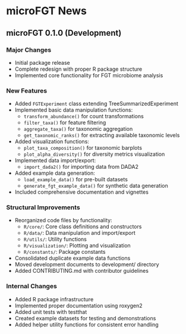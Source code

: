 # microFGT News

## microFGT 0.1.0 (Development)

### Major Changes

* Initial package release
* Complete redesign with proper R package structure
* Implemented core functionality for FGT microbiome analysis

### New Features

* Added `FGTExperiment` class extending TreeSummarizedExperiment
* Implemented basic data manipulation functions:
  * `transform_abundance()` for count transformations
  * `filter_taxa()` for feature filtering
  * `aggregate_taxa()` for taxonomic aggregation
  * `get_taxonomic_ranks()` for extracting available taxonomic levels
* Added visualization functions:
  * `plot_taxa_composition()` for taxonomic barplots
  * `plot_alpha_diversity()` for diversity metrics visualization
* Implemented data import/export:
  * `import_dada2()` for importing data from DADA2
* Added example data generation:
  * `load_example_data()` for pre-built datasets
  * `generate_fgt_example_data()` for synthetic data generation
* Included comprehensive documentation and vignettes

### Structural Improvements

* Reorganized code files by functionality:
  * `R/core/`: Core class definitions and constructors
  * `R/data/`: Data manipulation and import/export
  * `R/utils/`: Utility functions
  * `R/visualization/`: Plotting and visualization
  * `R/constants/`: Package constants
* Consolidated duplicate example data functions
* Moved development documents to development/ directory
* Added CONTRIBUTING.md with contributor guidelines

### Internal Changes

* Added R package infrastructure
* Implemented proper documentation using roxygen2
* Added unit tests with testthat
* Created example datasets for testing and demonstrations
* Added helper utility functions for consistent error handling